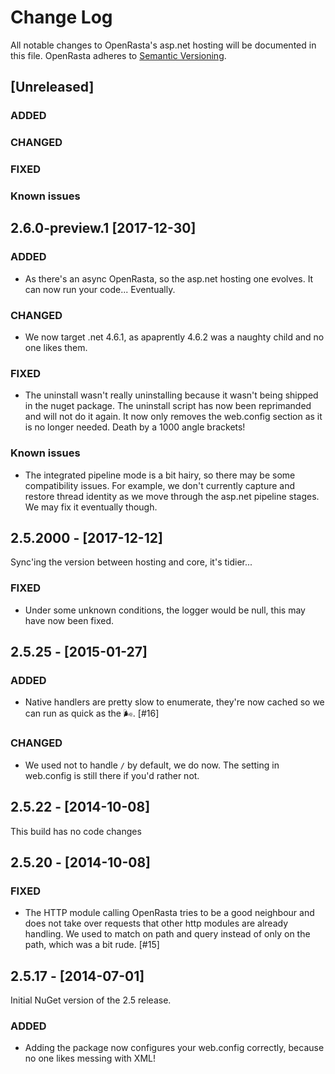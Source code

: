 # Change Log
All notable changes to OpenRasta's asp.net hosting will be documented in this file.
OpenRasta adheres to [Semantic Versioning](http://semver.org/).

## [Unreleased]
### ADDED
### CHANGED
### FIXED
### Known issues

## 2.6.0-preview.1 [2017-12-30]
### ADDED
 - As there's an async OpenRasta, so the asp.net hosting one evolves. It can
   now run your code... Eventually.

### CHANGED
 - We now target .net 4.6.1, as apaprently 4.6.2 was a naughty child and no
   one likes them.

### FIXED
 - The uninstall wasn't really uninstalling because it wasn't being shipped
   in the nuget package. The uninstall script has now been reprimanded and
   will not do it again. It now only removes the web.config section as it is
   no longer needed. Death by a 1000 angle brackets!
 
### Known issues
 - The integrated pipeline mode is a bit hairy, so there may be some compatibility
   issues. For example, we don't currently capture and restore thread identity
   as we move through the asp.net pipeline stages. We may fix it eventually though.

## 2.5.2000 - [2017-12-12]

Sync'ing the version between hosting and core, it's tidier...

### FIXED
 - Under some unknown conditions, the logger would be null, this may have now been fixed.

## 2.5.25 - [2015-01-27]
### ADDED
 - Native handlers are pretty slow to enumerate, they're now cached so we
   can run as quick as the 🌬. [#16]

### CHANGED
 - We used not to handle `/` by default, we do now. The setting in web.config
   is still there if you'd rather not.

## 2.5.22 - [2014-10-08]
This build has no code changes

## 2.5.20 - [2014-10-08]
### FIXED
 - The HTTP module calling OpenRasta tries to be a good neighbour and does
   not take over requests that other http modules are already handling.
   We used to match on path and query instead of only on the path, which was
   a bit rude. [#15]

## 2.5.17 - [2014-07-01]

Initial NuGet version of the 2.5 release.

### ADDED
 - Adding the package now configures your web.config correctly, because no
   one likes messing with XML!

﻿